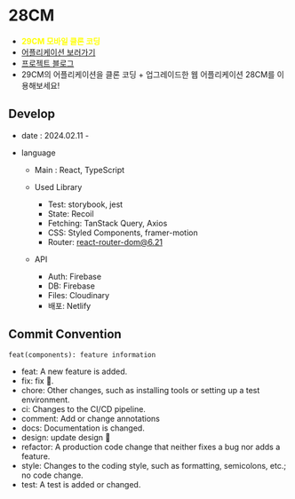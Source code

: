 # 28CM

- <strong style="color:yellow">29CM 모바일 클론 코딩</strong>
- [어플리케이션 보러가기](https://yuziwoo.netlify.com)
- [프로젝트 블로그](https://www.notion.so/yuziwoo2/29cm-Clone-6d878d55288d4e65940cb9223f30a358?pvs=4)
- 29CM의 어플리케이션을 클론 코딩 + 업그레이드한 웹 어플리케이션 28CM를 이용해보세요!

## Develop

- date : 2024.02.11 -

- language

  - Main : React, TypeScript
  - Used Library

    - Test: storybook, jest
    - State: Recoil
    - Fetching: TanStack Query, Axios
    - CSS: Styled Components, framer-motion
    - Router: react-router-dom@6.21

  - API

    - Auth: Firebase
    - DB: Firebase
    - Files: Cloudinary
    - 배포: Netlify

## Commit Convention

```
feat(components): feature information
```

- feat: A new feature is added.
- fix: fix 🐞.
- chore: Other changes, such as installing tools or setting up a test environment.
- ci: Changes to the CI/CD pipeline.
- comment: Add or change annotations
- docs: Documentation is changed.
- design: update design 🎨
- refactor: A production code change that neither fixes a bug nor adds a feature.
- style: Changes to the coding style, such as formatting, semicolons, etc.; no code change.
- test: A test is added or changed.
